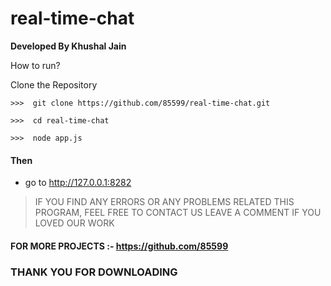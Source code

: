 # real-time-chat


**Developed By Khushal Jain**

How to run?

Clone the Repository
``` 
>>>  git clone https://github.com/85599/real-time-chat.git
```
``` 
>>>  cd real-time-chat
```

``` 
>>>  node app.js
```
#### Then 

- go to http://127.0.0.1:8282

> IF YOU FIND ANY ERRORS OR ANY PROBLEMS RELATED THIS PROGRAM, FEEL FREE TO CONTACT US
> LEAVE A COMMENT IF YOU LOVED OUR WORK 


#### FOR MORE PROJECTS :- https://github.com/85599 



### THANK YOU FOR DOWNLOADING
